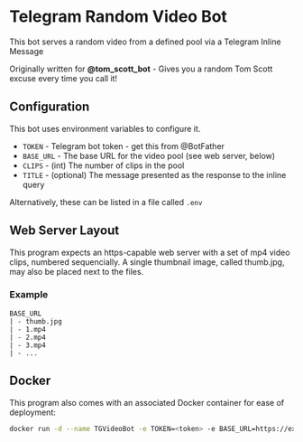 # Telegram Random Video Bot
This bot serves a random video from a defined pool via a Telegram Inline Message

Originally written for __@tom_scott_bot__ - Gives you a random Tom Scott excuse every time you call it!

## Configuration
This bot uses environment variables to configure it.
* `TOKEN` - Telegram bot token - get this from @BotFather
* `BASE_URL` - The base URL for the video pool (see web server, below)
* `CLIPS` - (int) The number of clips in the pool
* `TITLE` - (optional) The message presented as the response to the inline query

Alternatively, these can be listed in a file called `.env`

## Web Server Layout
This program expects an https-capable web server with a set of mp4 video clips, numbered sequencially. A single thumbnail image, called thumb.jpg, may also be placed next to the files.

### Example
```
BASE_URL
| - thumb.jpg
| - 1.mp4
| - 2.mp4
| - 3.mp4
| - ...
```

## Docker

This program also comes with an associated Docker container for ease of deployment:

```sh
docker run -d --name TGVideoBot -e TOKEN=<token> -e BASE_URL=https://example.com -e CLIPS=20 adamant/tgvideobot
```
